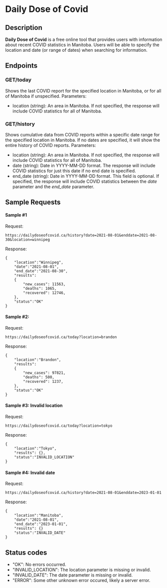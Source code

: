 # Daily Dose of Covid

## Description
**Daily Dose of Covid** is a free online tool that provides users with information about recent COVID statistics in Manitoba. Users will be able to specify the location and date (or range of dates) when searching for information.

## Endpoints
### **GET/today**  
Shows the last COVID report for the specified location in Manitoba, or for all of Manitoba if unspecified.
Parameters:  
- location (string): An area in Manitoba. If not specified, the response will include COVID statistics for all of Manitoba.  
### **GET/history**  
Shows cumulative data from COVID reports within a specific date range for the specified location in Manitoba. If no dates are specified, it will show the entire history of COVID reports.
Parameters:  
- location (string): An area in Manitoba. If not specified, the response will include COVID statistics for all of Manitoba.
- date (string): Date in YYYY-MM-DD format. The response will include COVID statistics for just this date if no end date is specified.
- end_date (string): Date in YYYY-MM-DD format. This field is optional. If specified, the response will include COVID statistics between the *date* parameter and the *end_date* parameter.

## Sample Requests

#### Sample #1 
Request:  
```
https://dailydoseofcovid.ca/history?date=2021-08-01&enddate=2021-08-30&location=winnipeg
```
Response:  
```
{
    "location":"Winnipeg",
    "date":"2021-08-01",
    "end_date":"2021-08-30",
    "results":
    {
        "new_cases": 11563,
        "deaths": 1065,
        "recovered": 12746,
    },
    "status":"OK"
}
```

#### Sample #2:
Request:
```
https://dailydoseofcovid.ca/today?location=brandon
```
Response:
```
{
    "location":"Brandon",
    "results":
    {
        "new_cases": 97821,
        "deaths": 500,
        "recovered": 1237,
    },
    "status":"OK"
}
```
#### Sample #3: Invalid location
Request:
```
https://dailydoseofcovid.ca/today?location=tokyo
```
Response:
```
{
    "location":"Tokyo",
    "results": {},
    "status":"INVALID_LOCATION"
}
```
#### Sample #4: Invalid date
Request:
```
https://dailydoseofcovid.ca/history?date=2021-08-01&enddate=2023-01-01
```
Response:
```
{
    "location":"Manitoba",
    "date":"2021-08-01",
    "end_date":"2023-01-01",
    "results": {}
    "status":"INVALID_DATE"
}
```

## Status codes
- "OK": No errors occurred.
- "INVALID_LOCATION": The location parameter is missing or invalid.
- "INVALID_DATE": The date parameter is missing or invalid.
- "ERROR": Some other unknown error occured, likely a server error.
